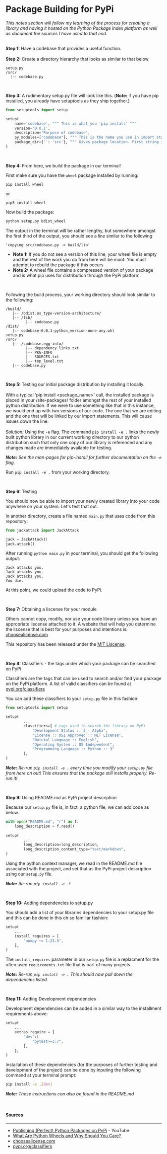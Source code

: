 # Package Building for PyPi
*This notes section will follow my learning of the process for creating a library and having it hosted on the Python Package Index platform as well as document the sources I have used to that end.*
<br><br>

**Step 1:** Have a codebase that provides a useful function.
<br><br>
**Step 2:** Create a directory hierarchy that looks as similar to that below.

```
setup.py
/src/
  |-- codebase.py
```

<br>

**Step 3:** A rudimentary setup.py file will look like this. (**Note:** if you have pip installed, you already have setuptools as they ship together.)

```python
from setuptools import setup

setup(
    name='codebase', """ This is what you 'pip install' """
    version='0.0.1',
    description='Purpose of codebase',
    py_modules=["codebase"], """ This is the name you use in import statement """
    package_dir={'': 'src'}, """ Gives package location. First string is path to package dir; second string is name of package dir. """
)
```

<br>

**Step 4:** From here, we build the package in our terminal!

First make sure you have the `wheel` package installed by running:

```
pip install wheel
```
or
```
pip3 install wheel
```

Now build the package:

```python
python setup.py bdist_wheel
```

The output in the terminal will be rather lengthy, but somewhere amongst the first third of the output, you should see a line similar to the following:

```
'copying src/codebase.py -> build/lib'
```

* **Note 1:** If you do not see a version of this line, your wheel file is empty and the rest of the work you do from here will be moot. You must attempt to rebuild the package if this occurs
* **Note 2:** A wheel file contains a compressed version of your package and is what pip uses for distribution through the PyPi platform.

<br>

Following the build process, your working directory should look similar to the following:

```
/build/
   |-- /bdist.os_type-version-architecture/
   |-- /lib/
         |-- codebase.py
/dist/
   |-- codebase-0.0.1-python_version-none-any.whl
setup.py
/src/
   |-- /codebase.egg-info/
         |-- dependency_links.txt
         |-- PKG-INFO
         |-- SOURCES.txt
         |-- top_level.txt
   |-- codebase.py
```
<br>

**Step 5:** Testing our initial package distribution by installing it locally.
<br><br>
With a typical 'pip install <package_name>' call, the installed package is placed in your /site-packages/ folder amongst the rest of your installed python distribution. If we were to use something like that in this instance, we would end up with two versions of our code. The one that we are editing and the one that will be linked by our import statements. This will cause issues down the line.
<br><br>
*Solution:* Using the `-e` flag. The command `pip install -e .` links the newly built python library in our current working directory to our python distribution such that only one copy of our library is referenced and any changes made are immediately available for testing.

_**Note:** See the man-pages for pip-install for further documentation on the `-e` flag._

Run `pip install -e .` from your working directory.


<br>

**Step 6:** Testing

You should now be able to import your newly created library into your code anywhere on your system. Let's test that out.

In another directory, create a file named `main.py` that uses code from this repository:
```python
from jackattack import JackAttack

jack = JackAttack()
jack.attack()
```

After running `python main.py` in your terminal, you should get the following output:
```
Jack attacks you.
Jack attacks you.
Jack attacks you.
You die.
```

At this point, we could upload the code to PyPi.

<br>

**Step 7:** Obtaining a liscense for your module

Others cannot copy, modify, nor use your code library unless you have an appropriate liscense attached to it. A website that will help you determine the liscense that is best for your purposes and intentions is: [choosealicense.com](https://www.choosealicense.com)

This repository has been released under the [MIT Liscense](https://choosealicense.com/licenses/mit/).

<br>

**Step 8:** Classifiers - the tags under which your package can be searched on PyPi

Classifiers are the tags that can be used to search and/or find your package on the PyPi platform. A list of valid classifiers can be found at [pypi.org/classifiers](https://pypi.org/classifiers)

You can add these classifiers to your `setup.py` file in this fashion:
```python
from setuptools import setup

setup(
        ...
        classifiers=[ # tags used to search the library on PyPi
            "Development Status :: 3 - Alpha",
            "License :: OSI Approved :: MIT License",
            "Natural Language :: English",
            "Operating System :: OS Independent",
            "Programming Language :: Python :: 3"
        ],
)
```

_**Note:** Re-run `pip install -e .` every time you modify your `setup.py` file from here on out! This ensures that the package still installs properly. Re-run it!_

<br>

**Step 9:** Using README.md as PyPi project description

Because our `setup.py` file is, in fact, a python file, we can add code as below.

```python
with open("README.md", "r") as f:
    long_description = f.read()
    
setup(
        ...
        long_description=long_description,
        long_description_content_type="text/markdown",
)
```

Using the python context manager, we read in the README.md file associated with the project, and set that as the PyPi project description using our `setup.py` file.

_**Note:** Re-run `pip install -e .`!_

<br>

**Step 10:** Adding dependencies to setup.py

You should add a list of your libraries dependencies to your setup.py file and this can be done in this oh so familiar fashion:

```python
setup(
    ...
    install_requires = [
        "numpy ~= 1.23.5",
    ],
)
```

The `install_requires` parameter in our `setup.py` file is a replacment for the often used `requirements.txt` file that is part of many projects.

_**Note:** Re-run `pip install -e .` This should now pull down the dependencies listed._

<br>

**Step 11:** Adding Development dependencies

Development dependencies can be added in a similar way to the installment requirements above:
```python
setup(
    ...
    extras_require = {
        "dev":[
            "pytest>=3.7",
        ],
    },
)
```

Installation of these dependencies (for the purposes of further testing and development of the project) can be done by inputing the following command at your terminal prompt:

```bash
pip install -e .[dev]
```

_**Note:** These instructions can also be found in the README.md_




<br>

#### Sources
---
* [Publishing (Perfect) Python Packages on PyPi](https://www.youtube.com/watch?v=GIF3LaRqgXo) - YouTube
* [What Are Python Wheels and Why Should You Care?](https://realpython.com/python-wheels/)
* [choosealicense.com](https://www.choosealicense.com)
* [pypi.org/classifiers](https://pypi.org/classifiers)
